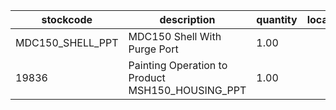 |stockcode|description|quantity|location|
|---------|-----------|--------|--------|
|MDC150_SHELL_PPT|MDC150 Shell With Purge Port|1.00||
|19836|Painting Operation to Product MSH150_HOUSING_PPT|1.00||
